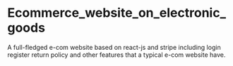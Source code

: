 # Ecommerce_website_on_electronic_goods
A full-fledged e-com website based on react-js and stripe including login register return policy and other features that a typical e-com website have.
